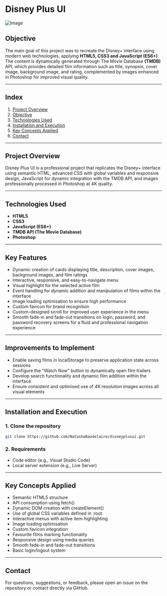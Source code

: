 <h1 align="left">
  Disney Plus UI
</h1>

![Image](https://github.com/user-attachments/assets/57348170-ef39-4c05-829d-876d757e81bd)

## Objective

The main goal of this project was to recreate the Disney+ interface using modern web technologies, applying **HTML5, CSS3 and JavaScript (ES6+)**. The content is dynamically generated through The Movie Database **(TMDB)** API, which provides detailed film information such as title, synopsis, cover image, background image, and rating, complemented by images enhanced in Photoshop for improved visual quality.

***

## Index

1. [Project Overview](#project-overview)  
2. [Objective](#objective)  
3. [Technologies Used](#technologies-used)  
4. [Installation and Execution](#installation-and-execution)  
5. [Key Concepts Applied](#key-concepts-applied)  
6. [Contact](#contact)  

***

## Project Overview

Disney Plus UI is a professional project that replicates the Disney+ interface using semantic HTML, advanced CSS with global variables and responsive design, JavaScript for dynamic integration with the TMDB API, and images professionally processed in Photoshop at 4K quality.

***

## Technologies Used

- **HTML5**  
- **CSS3**  
- **JavaScript (ES6+)**  
- **TMDB API (The Movie Database)**
- **Photoshop**

***

## Key Features

- Dynamic creation of cards displaying title, description, cover images, background images, and film ratings
- Interactive, responsive, and easy-to-navigate menu
- Visual highlight for the selected active film
- Event handling for dynamic addition and manipulation of films within the interface
- Image loading optimisation to ensure high performance
- Custom favicon for brand recognition
- Custom-designed scroll for improved user experience in the menu
- Smooth fade-in and fade-out transitions on login, password, and password recovery screens for a fluid and professional navigation experience 

***

## Improvements to Implement

- Enable saving films in localStorage to preserve application state across sessions
- Configure the "Watch Now" button to dynamically open film trailers
- Develop search functionality and dynamic film addition within the interface
- Ensure consistent and optimised use of 4K resolution images across all visual elements

***

## Installation and Execution

### 1. Clone the repository  
```bash
git clone https://github.com/NatashaBaudelaire/disneyplusui.git
```

### 2. Requirements  
- Code editor (e.g., Visual Studio Code)  
- Local server extension (e.g., Live Server)  

***

## Key Concepts Applied

- Semantic HTML5 structure
- API consumption using fetch()
- Dynamic DOM creation with createElement()
- Use of global CSS variables defined in :root
- Interactive menus with active item highlighting
- Image loading optimisation
- Custom favicon integration
- Favourite films marking functionality
- Responsive design using media queries
- Smooth fade-in and fade-out transitions
- Basic login/logout system
***

## Contact

For questions, suggestions, or feedback, please open an issue on the repository or contact directly via GitHub.